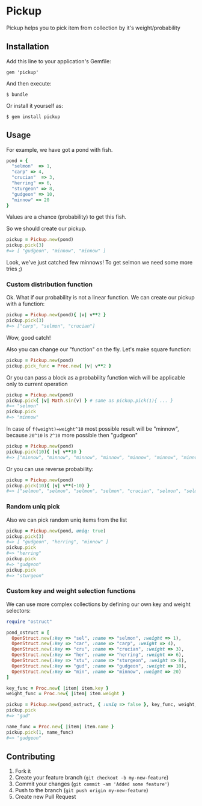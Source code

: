 # Pickup

Pickup helps you to pick item from collection by it's weight/probability

## Installation

Add this line to your application's Gemfile:

    gem 'pickup'

And then execute:

    $ bundle

Or install it yourself as:

    $ gem install pickup

## Usage

For example, we have got a pond with fish.

```ruby
pond = {
  "selmon"  => 1,
  "carp" => 4,
  "crucian"  => 3,
  "herring" => 6,
  "sturgeon" => 8,
  "gudgeon" => 10,
  "minnow" => 20
}
```
Values are a chance (probability) to get this fish.

So we should create our pickup.

```ruby
pickup = Pickup.new(pond)
pickup.pick(3)
#=> [ "gudgeon", "minnow", "minnow" ]
```
Look, we've just catched few minnows! To get selmon we need some more tries ;)

### Custom distribution function

Ok. What if our probability is not a linear function. We can create our pickup with a function:

```ruby
pickup = Pickup.new(pond){ |v| v**2 }
pickup.pick(3)
#=> ["carp", "selmon", "crucian"]
```
Wow, good catch!

Also you can change our "function" on the fly. Let's make square function:

```ruby
pickup = Pickup.new(pond)
pickup.pick_func = Proc.new{ |v| v**2 }
```
Or you can pass a block as a probability function wich will be applicable only to current operation

```ruby
pickup = Pickup.new(pond)
pickup.pick{ |v| Math.sin(v) } # same as pickup.pick(1){ ... }
#=> "selmon"
pickup.pick
#=> "minnow"
```

In case of `f(weight)=weight^10` most possible result will be "minnow", because `20^10` is `2^10` more possible then "gudgeon"

```ruby
pickup = Pickup.new(pond)
pickup.pick(10){ |v| v**10 }
#=> ["minnow", "minnow", "minnow", "minnow", "minnow", "minnow", "minnow", "minnow", "minnow", "minnow"]
```

Or you can use reverse probability:

```ruby
pickup = Pickup.new(pond)
pickup.pick(10){ |v| v**(-10) }
#=> ["selmon", "selmon", "selmon", "selmon", "crucian", "selmon", "selmon", "selmon", "selmon", "selmon"]
```

### Random uniq pick

Also we can pick random uniq items from the list

```ruby
pickup = Pickup.new(pond, uniq: true)
pickup.pick(3)
#=> [ "gudgeon", "herring", "minnow" ]
pickup.pick
#=> "herring"
pickup.pick
#=> "gudgeon"
pickup.pick
#=> "sturgeon"
```

### Custom key and weight selection functions

We can use more complex collections by defining our own key and weight selectors:

```ruby
require "ostruct"

pond_ostruct = [
  OpenStruct.new(:key => "sel", :name => "selmon", :weight => 1),
  OpenStruct.new(:key => "car", :name => "carp", :weight => 4),
  OpenStruct.new(:key => "cru", :name => "crucian", :weight => 3),
  OpenStruct.new(:key => "her", :name => "herring", :weight => 6),
  OpenStruct.new(:key => "stu", :name => "sturgeon", :weight => 8),
  OpenStruct.new(:key => "gud", :name => "gudgeon", :weight => 10),
  OpenStruct.new(:key => "min", :name => "minnow", :weight => 20)
]

key_func = Proc.new{ |item| item.key }
weight_func = Proc.new{ |item| item.weight }

pickup = Pickup.new(pond_ostruct, { :uniq => false }, key_func, weight_func)
pickup.pick
#=> "gud"

name_func = Proc.new{ |item| item.name }
pickup.pick(1, name_func)
#=> "gudgeon"
```

## Contributing

1. Fork it
2. Create your feature branch (`git checkout -b my-new-feature`)
3. Commit your changes (`git commit -am 'Added some feature'`)
4. Push to the branch (`git push origin my-new-feature`)
5. Create new Pull Request